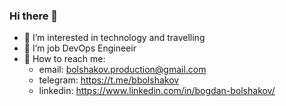 ### Hi there 👋

- 👀 I’m interested in technology and travelling
- 🌱 I’m job DevOps Engineeir
- 💬 How to reach me:
  - email: bolshakov.production@gmail.com
  - telegram: https://t.me/bbolshakov
  - linkedin: https://www.linkedin.com/in/bogdan-bolshakov/
